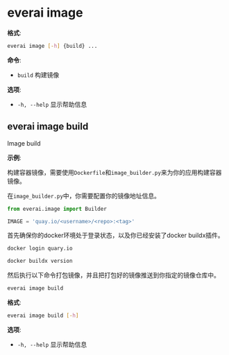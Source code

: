 # everai image
**格式**:  
```bash
everai image [-h] {build} ...
```

**命令**:  
* `build`     构建镜像

**选项**:  
* `-h, --help`  显示帮助信息  

## everai image build    
Image build  

**示例**:  

构建容器镜像，需要使用`Dockerfile`和`image_builder.py`来为你的应用构建容器镜像。  

在`image_builder.py`中，你需要配置你的镜像地址信息。

```python
from everai.image import Builder

IMAGE = 'quay.io/<username>/<repo>:<tag>'
```
首先确保你的docker环境处于登录状态，以及你已经安装了docker buildx插件。  

```bash
docker login quary.io  

docker buildx version
```

然后执行以下命令打包镜像，并且把打包好的镜像推送到你指定的镜像仓库中。  

```bash
everai image build
```

**格式**:  
```bash
everai image build [-h]
```
**选项**:  
  * `-h, --help`  显示帮助信息

